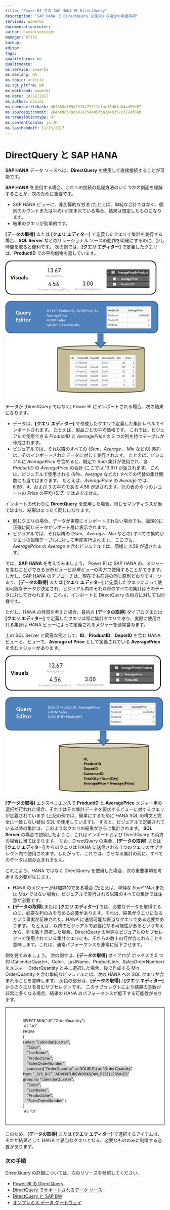 ```yaml
---
title: "Power BI での SAP HANA 用 DirectQuery"
description: "SAP HANA で DirectQuery を使用する場合の考慮事項"
services: powerbi
documentationcenter: 
author: davidiseminger
manager: kfile
backup: 
editor: 
tags: 
qualityfocus: no
qualitydate: 
ms.service: powerbi
ms.devlang: NA
ms.topic: article
ms.tgt_pltfrm: NA
ms.workload: powerbi
ms.date: 10/12/2017
ms.author: davidi
ms.openlocfilehash: d6f863df59d7374c792f1e1ac16db3a04ad99d87
ms.sourcegitcommit: 284b09d579d601e754a05fba2a4025723724f8eb
ms.translationtype: HT
ms.contentlocale: ja-JP
ms.lasthandoff: 11/15/2017
---
```

# <a name="directquery-and-sap-hana"></a>DirectQuery と SAP HANA
**SAP HANA** データ ソースへは、**DirectQuery** を使用して直接接続することが可能です。

**SAP HANA** を使用する場合、これへの接続の処理方法のいくつかの側面を理解することが、次のために重要です。

* SAP HANA ビューに、非加算的な方法 (たとえば、単純な合計ではなく、個別のカウントまたは平均) が含まれている場合、結果は想定したものになります。
* 結果のクエリが効率的です。

**[データの取得]** または **[クエリ エディター]** で定義したクエリで集計を実行する場合、**SQL Server** などのリレーショナル ソースの動作を明確にするのに、少し時間を取ると便利です。 次の例では、**[クエリ エディター]** で定義したクエリは、**ProductID** での平均価格を返しています。

![](media/desktop-directquery-sap-hana/directquery-sap-hana_01.png)

データが (DirectQuery ではなく) Power BI にインポートされる場合、次の結果になります。

* データは、**[クエリ エディター]** で作成したクエリで定義した集計レベルでインポートされます。 たとえば、製品ごとの平均価格です。 これでは、ビジュアルで使用できる *ProductID* と *AveragePrice* の 2 つの列を持つテーブルが作成されます。
* ビジュアルでは、それ以降のすべての (*Sum*、*Average*、 *Min* などの) 集約は、そのインポートされたデータに対して実行されます。  たとえば、ビジュアルに *AveragePrice* を含めると、既定で *Sum* 集計が使用され、各 *ProductID* の *AveragePrice* の合計 (ここでは 13.67) が返されます。 これは、ビジュアルで使用される (*Min*、*Average* などの) すべての代替の集計関数にも当てはまります。 たとえば、*AveragePrice* の *Average* では、6.66、4、および 3 の平均である 4.56 が返されます。元の表の 6 つのレコードの *Price* の平均 (5.17) では*ありません*。

インポートの代わりに **DirectQuery** を使用した場合、同じセマンティクスが当てはまり、結果はまったく同じになります。

* 同じクエリの場合、データが実際にインポートされない場合でも、論理的に正確に同じデータがレポート層に表示されます。
* ビジュアルでは、それ以降の (*Sum*、*Average*、*Min* などの) すべての集約がクエリの論理テーブルに対して再度実行されます。 ここでも、*AveragePrice* の *Average* を含むビジュアルでは、同様に 4.56 が返されます。

では、**SAP HANA** を考えてみましょう。 Power BI は SAP HANA の、メジャーを含むことができる*分析ビュー*と*計算ビュー*の両方で使用することができます。 しかし、SAP HANA のアプローチは、現在でも前述の同じ原則どおりです。つまり、**[データの取得]** または **[クエリ エディター]** に定義したクエリによって使用可能なデータが決定され、ビジュアル内のそれ以降のすべての集計はそのデータに対して行われます。これは、インポートと DirectQuery の両方に対しても同様です。

ただし、HANA の性質を考えた場合、最初の **[データの取得]** ダイアログまたは **[クエリ エディター]** で定義したクエリは常に集計クエリであり、実際に使用される集計は HANA ビューによって定義されるメジャーを通常含みます。

上の SQL Server と同等な例として、**ID**、**ProductID**、**DepotID** を含む HANA ビューと、ビューで、**Average of Price** として定義されている **AveragePrice** を含むメジャーがあります。

![](media/desktop-directquery-sap-hana/directquery-sap-hana_02.png)

**[データの取得]** エクスペリエンスで **ProductID** と **AveragePrice** メジャー用の選択が行われた場合、それではその集計データを要求するビューに対するクエリが定義されています (上記の例では、簡単にするために HANA SQL の構文と完全に一致しない疑似 SQL を使用しています)。 すると、ビジュアルで定義されている以降の集計は、このようなクエリの結果がさらに集計されます。 **SQL Server** の場合で説明したように、これはインポートおよび DirectQuery の両方の場合に当てはまります。 なお、DirectQuery の場合、**[データの取得]** または **[クエリ エディター]** からのクエリは HANA に送信される 1 つのクエリのサブセレクト内で使用されます。したがって、これでは、さらなる集計の前に、すべてのデータは読み込まれません。

これにより、HANA ではなく DirectQuery を使用した場合、次の重要事項を考慮する必要が生じます。

* HANA のメジャーが非加算的である場合 (たとえば、単純な *Sum**Min* または *Max* ではない場合)、ビジュアルで実行される以降のすべての集計では注意が必要です。
* **[データの取得]** または **[クエリ エディター]** では、必要なデータを取得するのに、必要な列のみを含める必要があります。それは、結果がクエリになるという事実が反映された、HANA に送信可能な妥当なクエリである必要があります。 たとえば、以降のビジュアルで必要になる可能性があるという考えから、列を数十選択した場合、DirectQuery の単純なビジュアルのサブセレクトで使用されている集計クエリにも、それらの数十の行が含まれることを意味します。これは、通常パフォーマンスを非常に低下させます。

例を見てみましょう。 次の例では、**[データの取得]** ダイアログ ボックスで 5 つ列 (CalendarQuarter、Color、LastName、ProductLine、SalesOrderNumber) をメジャー OrderQuantity と共に選択した場合、後で作成する Min OrderQuantity を含む単純なビジュアルには、次の HANA への SQL クエリが含まれることを意味します。 灰色の部分は、**[データの取得]** / **[クエリ エディター]** からのクエリを含むサブセレクトです。 このサブセレクトにより結果の基数が非常に多くなる場合、結果の HANA のパフォーマンスが低下する可能性があります。

![](media/desktop-directquery-sap-hana/directquery-sap-hana_03.png)

このため、**[データの取得]** または **[クエリ エディター]** で選択するアイテムは、それが結果として HANA で妥当なクエリとなる、必要なもののみに制限する必要があります。

### <a name="next-steps"></a>次の手順
DirectQuery の詳細については、次のリソースを参照してください。

* [Power BI の DirectQuery](desktop-directquery-about.md)
* [DirectQuery でサポートされるデータ ソース](desktop-directquery-data-sources.md)
* [DirectQuery と SAP BW](desktop-directquery-sap-bw.md)
* [オンプレミス データ ゲートウェイ](service-gateway-onprem.md)

